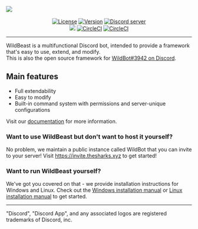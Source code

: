 <div>
  <div style="margin-left:auto;margin-right:auto;">
    <img src="https://i.imgur.com/4wYz7Y2.png"><br><br>
    <p align="center" style="margin:0;">
      <a href="https://github.com/TheSharks/WildBeast/blob/master/LICENSE.md"><img src="https://img.shields.io/github/license/thesharks/wildbeast.svg?style=for-the-badge&maxAge=300" alt="License"></a>
      <a href="https://github.com/TheSharks/WildBeast/releases"><img src="https://img.shields.io/github/package-json/v/thesharks/wildbeast.svg?label=version&style=for-the-badge&maxAge=300" alt="Version"></a>
      <a href="https://discord.gg/wildbot"><img src="https://img.shields.io/discord/110462143152803840.svg?logo=discord&style=for-the-badge&maxAge=300" alt="Discord server"></a>
    </p>
    <p align="center" style="margin:0;">
      <a href="https://hub.docker.com/r/dougley/wildbeast"><img src="https://img.shields.io/docker/pulls/dougley/wildbeast.svg?style=for-the-badge&maxAge=300"></a>
      <a href="https://circleci.com/gh/TheSharks/WildBeast"><img src="https://img.shields.io/circleci/project/github/TheSharks/WildBeast/master.svg?label=stable&style=for-the-badge&maxAge=300&logo=circleci" alt="CircleCI"></a>
      <a href="https://circleci.com/gh/TheSharks/WildBeast/tree/experimental"><img src="https://img.shields.io/circleci/project/github/TheSharks/WildBeast/experimental.svg?label=experimental&style=for-the-badge&maxAge=300&logo=circleci" alt="CircleCI"></a>
    </p>
  </div>
</div>

---

WildBeast is a multifunctional Discord bot, intended to provide a framework that's easy to use, extend, and modify.   
This is also the open source framework for [WildBot#3942 on Discord](http://invite.wildbot.dougley.com).

## Main features

- Full extendability
- Easy to modify
- Built-in command system with permissions and server-unique configurations

Visit our [documentation](https://docs.thesharks.xyz) for more information.

### Want to use WildBeast but don't want to host it yourself?

No problem, we maintain a public instance called WildBot that you can invite to your server! Visit https://invite.thesharks.xyz to get started!

### Want to run WildBeast yourself?

We've got you covered on that - we provide installation instructions for Windows and Linux. Check out the [Windows installation manual](https://docs.thesharks.xyz/install_windows) or [Linux installation manual](https://docs.thesharks.xyz/install_linux) to get started.

---

"Discord", "Discord App", and any associated logos are registered trademarks of Discord, inc.
